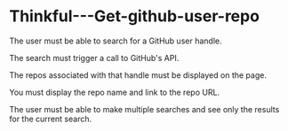 # Thinkful---Get-github-user-repo

The user must be able to search for a GitHub user handle.

The search must trigger a call to GitHub's API.

The repos associated with that handle must be displayed on the page.

You must display the repo name and link to the repo URL.

The user must be able to make multiple searches and see only the results for the current search.
